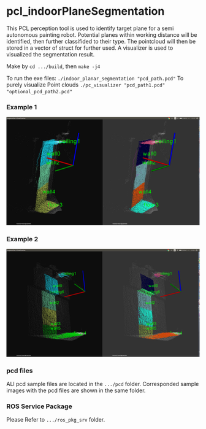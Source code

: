 # pcl_indoorPlaneSegmentation
This PCL perception tool is used to identify target plane for a semi autonomous painting robot. Potential planes within working distance will be identified, then further classifided to their type. The pointcloud will then be stored in a vector of struct for further used. A visualizer is used to visualized the segmentation result. 

Make by `cd .../build`, then `make -j4`

To run the exe files:
`./indoor_planar_segmentation "pcd_path.pcd"`
To purely visualize Point clouds
`./pc_visualizer "pcd_path1.pcd" "optional_pcd_path2.pcd"`

### Example 1
![alt text](/documentation/example1.png?)


### Example 2
![alt text](/documentation/example2.png?)


### pcd files
ALl pcd sample files are located in the `.../pcd` folder. Corresponded sample images with the pcd files are shown in the same folder.

### ROS Service Package
Please Refer to `.../ros_pkg_srv` folder.
